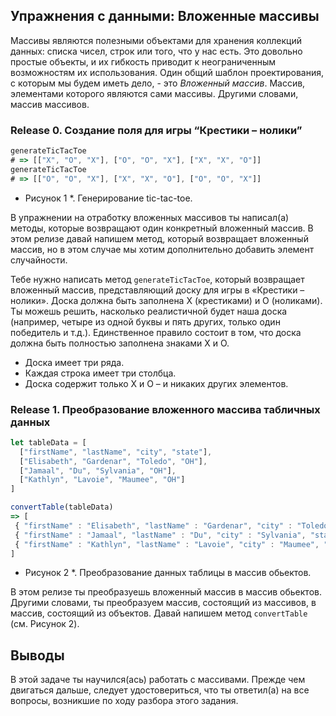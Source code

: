 ##  Упражнения с данными: Вложенные массивы

Массивы являются полезными объектами для хранения коллекций данных: списка чисел, строк или того, что у нас есть. Это довольно простые объекты, и их гибкость приводит к неограниченным возможностям их использования. Один общий шаблон проектирования, с которым мы будем иметь дело, - это *Вложенный массив*. Массив, элементами которого являются сами массивы. Другими словами, массив массивов.

### Release 0. Создание поля для игры “Крестики – нолики”

```javascript
generateTicTacToe
# => [["X", "O", "X"], ["O", "O", "X"], ["X", "X", "O"]]
generateTicTacToe
# => [["O", "O", "X"], ["X", "X", "O"], ["O", "O", "X"]]
```
* Рисунок 1 *. Генерирование tic-tac-toe.

В упражнении на отработку вложенных массивов ты написал(а) методы, которые возвращают один конкретный вложенный массив. В этом релизе давай напишем метод, который возвращает вложенный массив, но в этом случае мы хотим дополнительно добавить элемент случайности.

Тебе нужно написать метод `generateTicTacToe`, который возвращает вложенный массив, представляющий доску для игры в «Крестики – нолики». Доска должна быть заполнена X (крестиками) и O (ноликами). Ты можешь решить, насколько реалистичной будет наша доска (например, четыре из одной буквы и пять других, только один победитель и т.д.). Единственное правило состоит в том, что доска должна быть полностью заполнена знаками Х и О.

- Доска имеет три ряда.
- Каждая строка имеет три столбца.
- Доска содержит только X и O – и никаких других элементов.


### Release 1. Преобразование вложенного массива табличных данных 

```javascript
let tableData = [
  ["firstName", "lastName", "city", "state"],
  ["Elisabeth", "Gardenar", "Toledo", "OH"],
  ["Jamaal", "Du", "Sylvania", "OH"],
  ["Kathlyn", "Lavoie", "Maumee", "OH"]
]

convertTable(tableData)
=> [
 { "firstName" : "Elisabeth", "lastName" : "Gardenar", "city" : "Toledo", "state" : "OH" },
 { "firstName" : "Jamaal", "lastName" : "Du", "city" : "Sylvania", "state" : "OH" },
 { "firstName" : "Kathlyn", "lastName" : "Lavoie", "city" : "Maumee", "state" : "OH" }
]
```
* Рисунок 2 *. Преобразование данных таблицы в массив обьектов.

В этом релизе ты преобразуешь вложенный массив в массив обьектов. Другими словами, ты преобразуем массив, состоящий из массивов, в массив, состоящий из объектов. Давай напишем метод `convertTable` (см. Рисунок 2).

## Выводы

В этой задаче ты научился(ась) работать с массивами. Прежде чем двигаться дальше, следует удостовериться, что ты ответил(а) на все вопросы, возникшие по ходу разбора этого задания.
